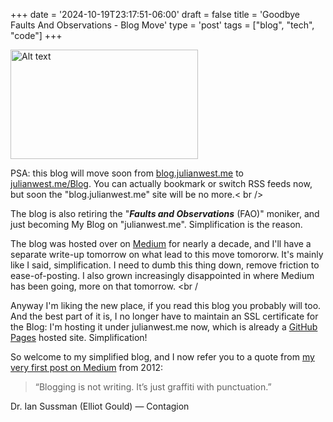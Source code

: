 +++
date = '2024-10-19T23:17:51-06:00'
draft = false
title = 'Goodbye Faults And Observations - Blog Move'
type = 'post'
tags = ["blog", "tech", "code"]
+++

<img src="https://julianwest.me/Blog/posts/images/pivot-happy-moving.jpg.webp" alt="Alt text" width="300" height="175"><br />

PSA: this blog will move soon from <a href="blog.julianwest.me">blog.julianwest.me</a> to <a href="https://julianwest.me/Blog">julianwest.me/Blog</a>.  You can actually bookmark or switch RSS feeds now, but soon the "blog.julianwest.me" site will be no more.< br />

The blog is also retiring the "<b><i>Faults and Observations</i></b> (FAO)" moniker, and just becoming My Blog on "julianwest.me".   Simplification is the reason.  <br /> 


The blog was hosted over on <a href="https://medium.com">Medium</a> for nearly a decade, and I'll have a separate write-up tomorrow on what lead to this move tomororw. It's mainly like I said, simplification.  I need to dumb this thing down, remove friction to ease-of-posting.  I also grown increasingly disappointed in where Medium has been going, more on that tomorrow. <br /

Anyway I'm liking the new place, if you read this blog you probably will too.  And the best part of it is, I no longer have to maintain an SSL certificate for the Blog:  I'm hosting it under julianwest.me now, which is already a <a href="https://pages.github.com">GitHub Pages</a> hosted site. Simplification! <br />

So welcome to my simplified blog, and I now refer you to a quote from <a href="http://julianwest.me/Blog/hello-world/">my very first post on Medium</a> from 2012:

>“Blogging is not writing. It’s just graffiti with punctuation.”<br />

Dr. Ian Sussman (Elliot Gould) — Contagion<br /> <br />
